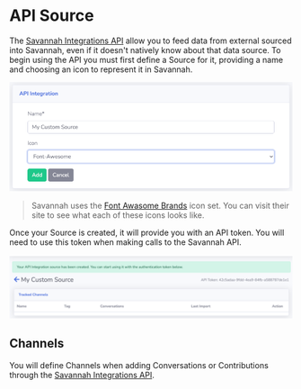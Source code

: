 # API Source

The [Savannah Integrations API](/api/) allow you to feed data from external sourced into Savannah, even if it doesn't natively know about that data source. To begin using the API you must first define a Source for it, providing a name and choosing an icon to represent it in Savannah.

![Add API Source](/images/sources/AddAPI.png)

> Savannah uses the [Font Awasome Brands](https://fontawesome.com/icons?d=listing&s=brands) icon set. You can visit their site to see what each of these icons looks like.

Once your Source is created, it will provide you with an API token. You will need to use this token when making calls to the Savannah API. 

![API Source token](/images/sources/APIKey.png)

## Channels

You will define Channels when adding Conversations or Contributions through the [Savannah Integrations API](/api/).
